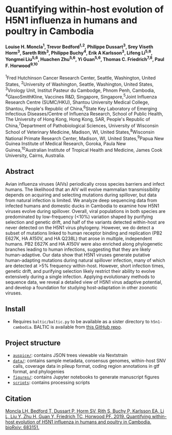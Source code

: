 # Quantifying within-host evolution of H5N1 influenza in humans and poultry in Cambodia  

#### Louise H. Moncla<sup>1</sup>, Trevor Bedford<sup>1,2</sup>, Philippe Dussart<sup>3</sup>,  Srey Viseth Horm<sup>3</sup>, Sareth Rith<sup>3</sup>, Philippe Buchy<sup>4</sup>, Erik A Karlsson<sup>3</sup>,  Lifeng Li<sup>5,6</sup>, Yongmei Liu<sup>5,6</sup>, Huachen Zhu<sup>5,6</sup>, Yi Guan<sup>5,6</sup>, Thomas C. Friedrich<sup>7,8</sup>, Paul F. Horwood<sup>9,10</sup>

<sup>1</sup>Fred Hutchinson Cancer Research Center, Seattle, Washington, United States, <sup>2</sup>University of Washington, Seattle, Washington, United States, <sup>3</sup>Virology Unit, Institut Pasteur du Cambodge, Phnom Penh, Cambodia, <sup>4</sup>GlaxoSmithKline, Vaccines R&D, Singapore, Singapore,<sup>5</sup>Joint Influenza Research Centre (SUMC/HKU), Shantou University Medical College, Shantou, People's Republic of China,<sup>6</sup>State Key Laboratory of Emerging Infectious Diseases/Centre of Influenza Research, School of Public Health, The University of Hong Kong, Hong Kong, SAR, People's Republic of China,<sup>7</sup>Department of Pathobiological Sciences, University of Wisconsin School of Veterinary Medicine, Madison, WI, United States,<sup>8</sup>Wisconsin National Primate Research Center, Madison, WI, United States,<sup>9</sup>Papua New Guinea Institute of Medical Research, Goroka, Paula New Guinea,<sup>10</sup>Australian Institute of Tropical Health and Medicine, James Cook University, Cairns, Australia.

## Abstract

Avian influenza viruses (AIVs) periodically cross species barriers and infect humans. The likelihood that an AIV will evolve mammalian transmissibility depends on acquiring and selecting mutations during spillover, but data from natural infection is limited. We analyze deep sequencing data from infected humans and domestic ducks in Cambodia to examine how H5N1 viruses evolve during spillover. Overall, viral populations in both species are predominated by low-frequency (<10%) variation shaped by purifying selection and genetic drift, and half of the variants detected within-host are never detected on the H5N1 virus phylogeny. However, we do detect a subset of mutations linked to human receptor binding and replication (PB2 E627K, HA A150V, and HA Q238L) that arose in multiple, independent humans. PB2 E627K and HA A150V were also enriched along phylogenetic branches leading to human infections, suggesting that they are likely human-adaptive. Our data show that H5N1 viruses generate putative human-adapting mutations during natural spillover infection, many of which are detected at >5% frequency within-host. However, short infection times, genetic drift, and purifying selection likely restrict their ability to evolve extensively during a single infection. Applying evolutionary methods to sequence data, we reveal a detailed view of H5N1 virus adaptive potential, and develop a foundation for studying host-adaptation in other zoonotic viruses.

## Install

* Requires `baltic/baltic.py` to be available as a sister directory to `h5n1-cambodia`. BALTIC is available from [this GitHub repo](https://github.com/evogytis/baltic).

## Project structure

* [`auspice/`](auspice/): contains JSON trees viewable via Nextstrain
* [`data/`](data/): contains sample metadata, consensus genomes, within-host SNV calls, coverage data in pileup format, coding region annotations in gtf format, and phylogenies
* [`figures/`](figures/): contains Jupyter notebooks to generate manuscript figures
* [`scripts`](scripts/): contains processing scripts

## Citation

[Moncla LH, Bedford T, Dussart P, Horm SV, Rith S, Buchy P, Karlsson EA, Li L, Liu Y, Zhu H, Guan Y, Friedrich TC, Horwood PF. 2019. Quantifying within-host evolution of H5N1 influenza in humans and poultry in Cambodia. bioRxiv: 683151.](https://doi.org/10.1101/683151)
